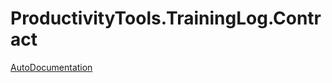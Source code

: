 # ProductivityTools.TrainingLog.Contract

[AutoDocumentation](.\ProductivityTools.TrainingLog.Contract.md)
